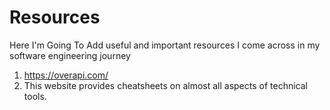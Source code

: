 # Resources

Here I'm Going To Add useful and important resources I come across in my software engineering journey

1. https://overapi.com/
2. This website provides cheatsheets on almost all aspects of technical tools.
